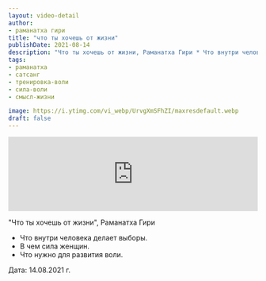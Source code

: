 ```yaml
---
layout: video-detail
author:
- раманатха гири
title: "что ты хочешь от жизни"
publishDate: 2021-08-14
description: "Что ты хочешь от жизни, Раманатха Гири * Что внутри человека делает выборы. * В чем сила женщин. * Что нужно для развития воли.   Дата  14.08.2021 г."
tags: 
- раманатха
- сатсанг
- тренировка-воли
- сила-воли
- смысл-жизни

image: https://i.ytimg.com/vi_webp/UrvgXmSFhZI/maxresdefault.webp
draft: false
---
```


<iframe width="100%" src="https://www.youtube.com/embed/UrvgXmSFhZI" frameborder="0" allowfullscreen=""></iframe> 

 "Что ты хочешь от жизни", Раманатха Гири

* Что внутри человека делает выборы.
* В чем сила женщин.
* Что нужно для развития воли.

  
 Дата: 14.08.2021 г.

  

 
